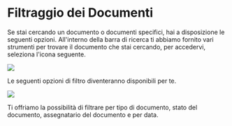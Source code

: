 # Filtraggio dei Documenti

Se stai cercando un documento o documenti specifici, hai a disposizione le seguenti opzioni. All'interno della barra di ricerca ti abbiamo fornito vari strumenti per trovare il documento che stai cercando, per accedervi, seleziona l'icona seguente.

![](https://lh7-us.googleusercontent.com/xnBIXRfPVGNAZoAEJzzK-hetgB9cuKdcQBcISfhU\_7jL\_j5v4POnhtsOcDCvTPnk4MsoG-dcRQuQ1uzdEjaF758gko1QsBxr-45MXc70d1og4LAcnadyICPsbffEDICvyZl7sHGTJRwRB3uM77vOWN8)

Le seguenti opzioni di filtro diventeranno disponibili per te.

![](https://lh7-us.googleusercontent.com/VViCqWz9H\_347QkeQ-CNQLP-XifbTD5058czQEhhk7q2AHs5oZqh79XOg\_HyxTiAdcUiyJn0tDiblH8UwRZnq20E\_Nia4u1sAOZEnEVJgcsVUN3K5MMb5d8hu1Jn0lTuRMMcz9nEASiW2mC4gKWZkhI)

Ti offriamo la possibilità di filtrare per tipo di documento, stato del documento, assegnatario del documento e per data.
